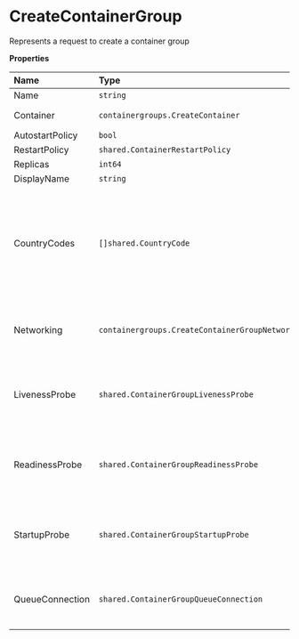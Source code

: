 # CreateContainerGroup

Represents a request to create a container group

**Properties**

| Name            | Type                                             | Required | Description                                                                                     |
| :-------------- | :----------------------------------------------- | :------- | :---------------------------------------------------------------------------------------------- |
| Name            | `string`                                         | ✅       |                                                                                                 |
| Container       | `containergroups.CreateContainer`                | ✅       | Represents a container                                                                          |
| AutostartPolicy | `bool`                                           | ✅       |                                                                                                 |
| RestartPolicy   | `shared.ContainerRestartPolicy`                  | ✅       |                                                                                                 |
| Replicas        | `int64`                                          | ✅       |                                                                                                 |
| DisplayName     | `string`                                         | ❌       |                                                                                                 |
| CountryCodes    | `[]shared.CountryCode`                           | ❌       | List of countries nodes must be located in. Remove this field to permit nodes from any country. |
| Networking      | `containergroups.CreateContainerGroupNetworking` | ❌       | Represents container group networking parameters                                                |
| LivenessProbe   | `shared.ContainerGroupLivenessProbe`             | ❌       | Represents the container group liveness probe                                                   |
| ReadinessProbe  | `shared.ContainerGroupReadinessProbe`            | ❌       | Represents the container group readiness probe                                                  |
| StartupProbe    | `shared.ContainerGroupStartupProbe`              | ❌       | Represents the container group startup probe                                                    |
| QueueConnection | `shared.ContainerGroupQueueConnection`           | ❌       | Represents container group queue connection                                                     |
